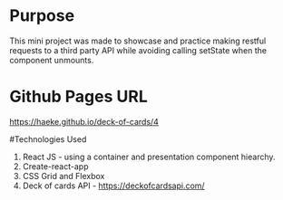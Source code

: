 # Purpose

 This mini project was made to showcase and practice making restful requests to a third party API while avoiding calling setState when the component unmounts.

# Github Pages URL

https://haeke.github.io/deck-of-cards/4

#Technologies Used

  1. React JS - using a container and presentation component hiearchy.
  2. Create-react-app
  3. CSS Grid and Flexbox
  4. Deck of cards API - https://deckofcardsapi.com/